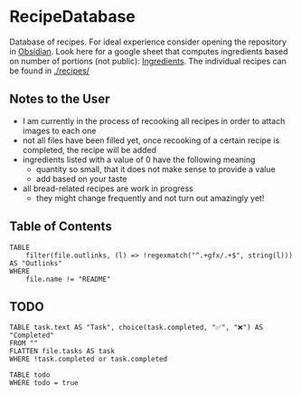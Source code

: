 # RecipeDatabase

Database of recipes.
For ideal experience consider opening the repository in [Obsidian](https://obsidian.md/).
Look here for a google sheet that computes ingredients based on number of portions (not public): [Ingredients](https://docs.google.com/spreadsheets/d/17TsMHgSJK_kX367CU9UGzMKYD2ffc12io5_qgkD2sjA/edit?gid=0#gid=0).
The individual recipes can be found in [./recipes/](./recipes/)

## Notes to the User
* I am currently in the process of recooking all recipes in order to attach images to each one
* not all files have been filled yet, once recooking of a certain recipe is completed, the recipe will be added
* ingredients listed with a value of 0 have the following meaning
    * quantity so small, that it does not make sense to provide a value
    * add based on your taste
* all bread-related recipes are work in progress
	* they might change frequently and not turn out amazingly yet!

## Table of Contents

```dataview
TABLE
	filter(file.outlinks, (l) => !regexmatch("^.+gfx/.+$", string(l))) AS "Outlinks"
WHERE 
	file.name != "README"
```

## TODO

```dataview
TABLE task.text AS "Task", choice(task.completed, "✅", "❌") AS "Completed"
FROM ""
FLATTEN file.tasks AS task
WHERE !task.completed or task.completed
```

```dataview
TABLE todo
WHERE todo = true
```